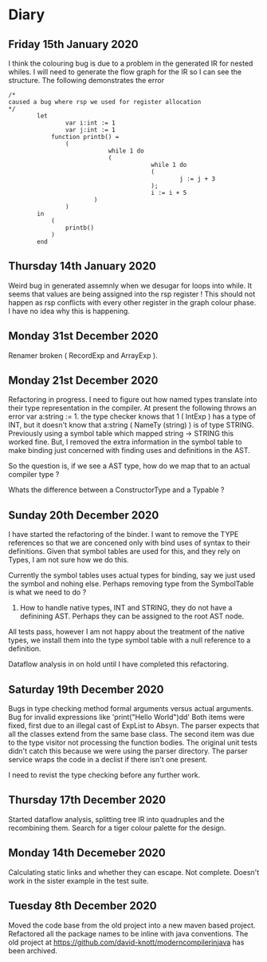 # Diary

## Friday 15th January 2020
I think the colouring bug is due to a problem in the generated IR for nested whiles.
I will need to generate the flow graph for the IR so I can see the structure.
The following demonstrates the error

```
/*
caused a bug where rsp we used for register allocation
*/
        let
                var i:int := 1
                var j:int := 1
            function printb() =
                (
                            while 1 do
                            (
                                        while 1 do
                                        (
                                                j := j + 3
                                        );
                                        i := i + 5
                        )
                )
        in
            (
                printb()
            )
        end
```

## Thursday 14th January 2020
Weird bug in generated assemnly when we desugar for loops into while. 
It seems that values are being assigned into the rsp register ! This should
not happen as rsp conflicts with every other register in the graph colour phase.
I have no idea why this is happening.

## Monday 31st December 2020

Renamer broken ( RecordExp and ArrayExp ).

## Monday 21st December 2020
Refactoring in progress. I need to figure out how named types translate into their
type representation in the compiler. At present the following throws an error
var a:string := 1. the type checker knows that 1 ( IntExp ) has a type of INT,
but it doesn't know that a:string ( NameTy (string) ) is of type STRING. Previously
using a symbol table which mapped string -> STRING this worked fine. But, I removed
the extra information in the symbol table to make binding just concerned with finding
uses and definitions in the AST. 

So the question is, if we see a AST type, how do we map that to an actual compiler type ?

Whats the difference between a ConstructorType and a Typable ?

## Sunday 20th December 2020
I have started the refactoring of the binder. I want to remove the TYPE references
so that we are concened only with bind uses of syntax to their definitions. Given that
symbol tables are used for this, and they rely on Types, I am not sure how we do this.

Currently the symbol tables uses actual types for binding, say we just used the symbol and 
nohing else. Perhaps removing type from the SymbolTable is what we need to do ?
1) How to handle native types, INT and STRING, they do not have a definining AST. Perhaps they
can be assigned to the root AST node.

All tests pass, however I am not happy about the treatment of the native types, we install
them into the type symbol table with a null reference to a definition.

Dataflow analysis in on hold until I have completed this refactoring.

## Saturday 19th December 2020
Bugs in type checking method formal arguments versus actual arguments.
Bug for invalid expressions like 'print("Hello World")dd'
Both items were fixed, first due to an illegal cast of ExpList to Absyn. The parser
expects that all the classes extend from the same base class.
The second item was due to the type visitor not processing the function bodies. The
original unit tests didn't catch this because we were using the parser directory.
The parser service wraps the code in a declist if there isn't one present.

I need to revist the type checking before any further work.


## Thursday 17th December 2020
Started dataflow analysis, splitting tree IR into quadruples and the recombining them.
Search for a tiger colour palette for the design.


## Monday 14th Decemeber 2020
Calculating static links and whether they can escape. Not complete. Doesn't work in
the sister example in the test suite.

## Tuesday 8th December 2020
Moved the code base from the old project into a new maven based project.
Refactored all the package names to be inline with java conventions.
The old project at https://github.com/david-knott/moderncompilerinjava has
been archived.
